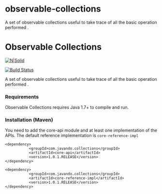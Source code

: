 # observable-collections
A set of observable collections useful to take trace of all the basic operation performed .

# Observable Collections

[![N|Solid](https://cldup.com/dTxpPi9lDf.thumb.png)](https://nodesource.com/products/nsolid)

[![Build Status](https://travis-ci.org/joemccann/dillinger.svg?branch=master)](https://travis-ci.org/joemccann/dillinger)

A set of observable collections useful to take trace of all the basic operation performed .

### Requirements
Observable Collections requires Java 1.7+ to compile and run.

### Installation (Maven)
You need to add the core-api module and at least one implementation of the APIs. The default reference implementation is `core-reference-impl`
 ```
 <dependency>
            <groupId>com.javando.collections</groupId>
            <artifactId>core-api</artifactId>
            <version>1.0.1.RELEASE</version>
</dependency> 

 <dependency>
            <groupId>com.javando.collections</groupId>
            <artifactId>core-reference-impl</artifactId>
            <version>1.0.1.RELEASE</version>
</dependency> 
```

